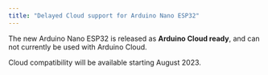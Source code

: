 ```yaml
---
title: "Delayed Cloud support for Arduino Nano ESP32"
---
```


The new Arduino Nano ESP32 is released as **Arduino Cloud ready**, and can not currently be used with Arduino Cloud.

Cloud compatibility will be available starting August 2023.
